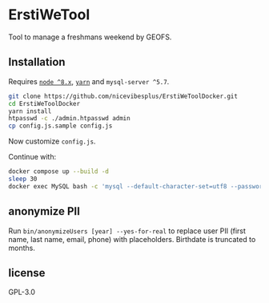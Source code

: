 # ErstiWeTool
Tool to manage a freshmans weekend by GEOFS.

## Installation
Requires [`node ^8.x`](https://nodejs.org/en/download/package-manager/), [`yarn`](https://yarnpkg.com/en/docs/install) and `mysql-server ^5.7`.

```bash
git clone https://github.com/nicevibesplus/ErstiWeToolDocker.git
cd ErstiWeToolDocker
yarn install
htpasswd -c ./admin.htpasswd admin
cp config.js.sample config.js
```
Now customize `config.js`.

Continue with:

```bash
docker compose up --build -d
sleep 30
docker exec MySQL bash -c 'mysql --default-character-set=utf8 --password=supersecretstuff < schema.sql'
```

## anonymize PII
Run `bin/anonymizeUsers [year] --yes-for-real` to replace user PII (first name, last name, email, phone) with placeholders. Birthdate is truncated to months.

## license
GPL-3.0
